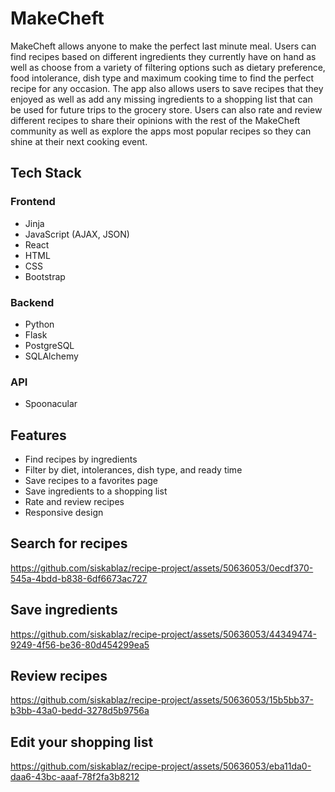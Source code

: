 # MakeCheft

 MakeCheft allows anyone to make the perfect last minute meal. Users can find recipes based on different ingredients they currently have on hand as well as choose from a variety of filtering options such as dietary preference, food intolerance, dish type and maximum cooking time to find the perfect recipe for any occasion. The app also allows users to save recipes that they enjoyed as well as add any missing ingredients to a shopping list that can be used for future trips to the grocery store. Users can also rate and review different recipes to share their opinions with the rest of the MakeCheft community as well as explore the apps most popular recipes so they can shine at their next cooking event. 



## Tech Stack

### Frontend
- Jinja
- JavaScript (AJAX, JSON)
- React
- HTML
- CSS
- Bootstrap

### Backend
- Python
- Flask
- PostgreSQL
- SQLAlchemy

### API
- Spoonacular

## Features
- Find recipes by ingredients
- Filter by diet, intolerances, dish type, and ready time
- Save recipes to a favorites page
- Save ingredients to a shopping list
- Rate and review recipes
- Responsive design

## Search for recipes

https://github.com/siskablaz/recipe-project/assets/50636053/0ecdf370-545a-4bdd-b838-6df6673ac727


## Save ingredients

https://github.com/siskablaz/recipe-project/assets/50636053/44349474-9249-4f56-be36-80d454299ea5


## Review recipes

https://github.com/siskablaz/recipe-project/assets/50636053/15b5bb37-b3bb-43a0-bedd-3278d5b9756a


## Edit your shopping list

https://github.com/siskablaz/recipe-project/assets/50636053/eba11da0-daa6-43bc-aaaf-78f2fa3b8212


